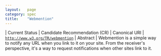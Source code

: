 ```yaml
---
layout:   page
category: spec
title:    "Webmention"
---
```


| Current Status | Candidate Recommendation (CR)
| Canonical URI | [`http://www.w3.org/TR/webmention`](http://www.w3.org/TR/webmention)
| Abstract | Webmention is a simple way to notify any URL when you link to it on your site. From the receiver's perspective, it's a way to request notifications when other sites link to it.